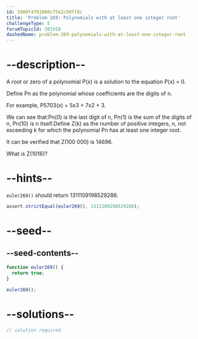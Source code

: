 ```yaml
---
id: 5900f4791000cf542c50ff8c
title: 'Problem 269: Polynomials with at least one integer root'
challengeType: 5
forumTopicId: 301918
dashedName: problem-269-polynomials-with-at-least-one-integer-root
---
```


# --description--

A root or zero of a polynomial P(x) is a solution to the equation P(x) = 0.

Define Pn as the polynomial whose coefficients are the digits of n.

For example, P5703(x) = 5x3 + 7x2 + 3.

We can see that:Pn(0) is the last digit of n, Pn(1) is the sum of the digits of n, Pn(10) is n itself.Define Z(k) as the number of positive integers, n, not exceeding k for which the polynomial Pn has at least one integer root.

It can be verified that Z(100 000) is 14696.

What is Z(1016)?

# --hints--

`euler269()` should return 1311109198529286.

```js
assert.strictEqual(euler269(), 1311109198529286);
```

# --seed--

## --seed-contents--

```js
function euler269() {
  return true;
}

euler269();
```

# --solutions--

```js
// solution required
```
